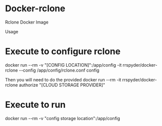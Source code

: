 # Docker-rclone
Rclone Docker Image

Usage

# Execute to configure rclone
docker run --rm -v "[CONFIG LOCATION]":/app/config -it rrspyder/docker-rclone --config /app/config/rclone.conf config

Then you will need to do the provided
docker run --rm -it rrspyder/docker-rclone authorize "[CLOUD STORAGE PROVIDER]"


# Execute to run
docker run --rm -v "config storage location":/app/config
